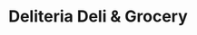 ---
title: "Deliteria Deli & Grocery"
url: /new-york/deliteria-deli-and-grocery/
shop: convenience
---
